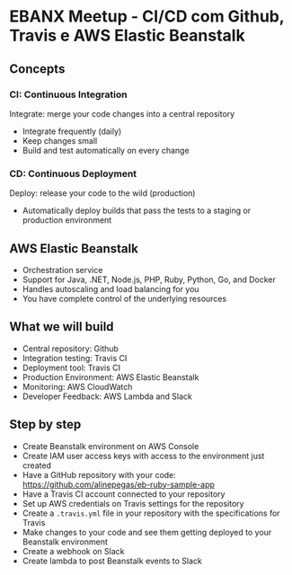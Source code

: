 # EBANX Meetup - CI/CD com Github, Travis e AWS Elastic Beanstalk

## Concepts

### CI: Continuous Integration
Integrate: merge your code changes into a central repository
- Integrate frequently (daily)
- Keep changes small
- Build and test automatically on every change

### CD: Continuous Deployment
Deploy: release your code to the wild (production)
- Automatically deploy builds that pass the tests to a staging or production environment

## AWS Elastic Beanstalk
- Orchestration service
- Support for Java, .NET, Node.js, PHP, Ruby, Python, Go, and Docker
- Handles autoscaling and load balancing for you
- You have complete control of the underlying resources

## What we will build
- Central repository: Github
- Integration testing: Travis CI
- Deployment tool: Travis CI
- Production Environment: AWS Elastic Beanstalk
- Monitoring: AWS CloudWatch
- Developer Feedback: AWS Lambda and Slack

## Step by step
- Create Beanstalk environment on AWS Console
- Create IAM user access keys with access to the environment just created
- Have a GitHub repository with your code: https://github.com/alinepegas/eb-ruby-sample-app
- Have a Travis CI account connected to your repository
- Set up AWS credentials on Travis settings for the repository
- Create a `.travis.yml` file in your repository with the specifications for Travis
- Make changes to your code and see them getting deployed to your Beanstalk environment
- Create a webhook on Slack
- Create lambda to post Beanstalk events to Slack
